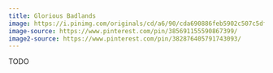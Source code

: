 ```yaml
---
title: Glorious Badlands
image: https://i.pinimg.com/originals/cd/a6/90/cda690886feb5902c507c5df341059b1.png
image-source: https://www.pinterest.com/pin/385691155590867399/
image2-source: https://www.pinterest.com/pin/382876405791743093/
---
```


TODO
